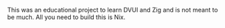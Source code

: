 This was an educational project to learn DVUI and Zig and is not meant to be much. All you need to build this is Nix.
